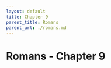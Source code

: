 ```yaml
---
layout: default
title: Chapter 9
parent_title: Romans
parent_url: ./romans.md
---
```


# Romans - Chapter 9
